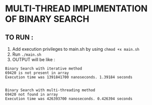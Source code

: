 # MULTI-THREAD IMPLIMENTATION OF BINARY SEARCH

## TO RUN :
1. Add execution privileges to main.sh by using ```chmod +x main.sh```
2. Run ```./main.sh```
3. OUTPUT will be like :
```
Binary Search with iterative method
69420 is not present in array
Execution time was 1391841700 nanoseconds. 1.39184 seconds


Binary Search with multi-threading method
69420 not found in array
Execution time was 426393700 nanoseconds. 0.426394 seconds
```

